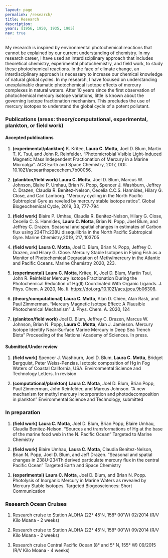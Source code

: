 ```yaml
---
layout: page
permalink: /research/
title: Research
description: 
years: [1956, 1950, 1935, 1905]
nav: true
---
```





My research is inspired by environmental photochemical reactions that cannot be explained by our current understanding of chemistry. In my research career, I have used an interdisciplinary approach that includes theoretical chemistry, experimental photochemistry, and field work, to study these photochemical reactions. In the face of climate change, an interdisciplinary approach is necessary to increase our chemical knowledge of natural global cycles. 
In my research, I have focused on understanding unexplainable dramatic photochemical isotope effects of mercury complexes in natural waters. After 10 years since the first observation of photochemical mercury isotope variations, little is known about the governing isotope fractionation mechanism. This precludes the use of mercury isotopes to understand the global cycle of a potent pollutant. 


### Publications (areas: theory/computational, experimental, plankton, or field work)

#### Accepted publications
1.	**(experimental/plankton)** K. Kritee, **Laura C. Motta**, Joel D. Blum, Martin T. K. Tsui, and John R. Reinfelder. “Photomicrobial Visible Light-Induced Magnetic Mass Independent Fractionation of Mercury in a Marine Microalga”. ACS Earth and Space Chemistry, 2017, DOI: 10.1021/acsearthspacechem.7b00056. 

2.	**(plankton/field work)** **Laura C. Motta**, Joel D. Blum, Marcus W. Johnson, Blaire P. Umhau, Brian N. Popp, Spencer J. Washburn, Jeffrey C. Drazen, Claudia R. Benitez-Nelson, Cecelia C.C.S. Hannides, Hilary G. Close, and Carl Lamborg.  “Mercury cycling in the North Pacific Subtropical Gyre as reveled by mercury stable isotope ratios”. Global Biogeochemical Cycle, 2019, 33, 777-794

3.	**(field work)** Blaire P. Umhau, Claudia R. Benitez-Nelson, Hilary G. Close, Cecelia C. S. Hannides, **Laura C. Motta**, Brian N. Popp, Joel Blum, and Jeffrey C. Drazen. Seasonal and spatial changes in estimates of Carbon flux using 234Th:238U disequilibria in the North Pacific Subtropical Gyre. Marine Chemistry,2019, 217, 103705

4.	**(field work)** **Laura C. Motta**, Joel D. Blum, Brian N. Popp, Jeffrey C. Drazen, and Hilary G. Close. Mercury Stable Isotopes in Flying Fish as a Monitor of Photochemical Degradation of Methylmercury in the Atlantic and Pacific Oceans. Marine Chemistry 2020, 223.

5.	**(experimental)** **Laura C. Motta**, Kritee, K, Joel D. Blum, Martin Tsui, John R. Reinfelder Mercury Isotope Fractionation During the Photochemical Reduction of Hg(II) Coordinated With Organic Ligands. J. Phys. Chem. A 2020, No. Ii. https://doi.org/10.1021/acs.jpca.9b06308.

6.	**(theory/computational)** **Laura C. Motta**, Alan D. Chien, Alan Rask, and Paul Zimmerman. “Mercury Magnetic Isotope Effect: A Plausible Photochemical Mechanism” J. Phys. Chem. A. 2020, 124

7.	**(plankton/field work)** Joel D. Blum, Jeffrey C. Drazen, Marcus W. Johnson, Brian N. Popp, **Laura C. Motta**, Alan J. Jamieson. Mercury Isotope Identify Near-Surface Marine Mercury in Deep Sea Trench Biota” Proceeding of the National Academy of Sciences. In press. 


#### Submitted/Under review
1.	**(field work)** Spencer J. Washburn, Joel D. Blum, **Laura C. Motta**, Bridget Bergquist, Peter Weiss-Penzias. Isotopic composition of Hg in Fog Waters of Coastal California, USA. Environmental Science and Technology Letters. In revision

2.	**(computational/plankton)** **Laura C. Motta**, Joel D. Blum, Brian Popp, Paul Zimmerman, John Reinfelder, and Marcus Johnson. “A new mechanism for methyl mercury incorporation and photodecomposition in plankton” Environmental Science and Technology, submitted

### In preparation
1.	**(field work)** **Laura C. Motta**, Joel D. Blum, Brian Popp, Blaire Umhau, Claudia Benitez-Nelson. “Sources and transformations of Hg at the base of the marine food web in the N. Pacific Ocean” Targeted to Marine Chemistry 

2.	**(field work)** Blaire Umhau, **Laura C. Motta**, Claudia Benitez-Nelson, Brian N. Popp, Joel D. Blum, and Jeff Drazen. “Seasonal and spatial changes in 238U-234Th derived particulate mercury flux in the central Pacific Ocean” Targeted Earth and Space Chemistry

3.	**(experimental)** **Laura C. Motta**, Joel D. Blum, and Brian N. Popp. Photolysis of Inorganic Mercury in Marine Waters as revealed by Mercury Stable Isotopes. Targeted Biogeosciences: Short Communication

### Research Ocean Cruises
1.	Research cruise to Station ALOHA (22° 45'N, 158° 00'W)  02/2014 (R/V Kilo Moana - 2 weeks)

2.	Research cruise to Station ALOHA (22° 45'N, 158° 00'W)  09/2014 (R/V Kilo Moana - 2 weeks)

3.	Research cruise Central Pacific Ocean (8° and 5° N, 155° W) 09/2015 (R/V Kilo Moana - 4 weeks)